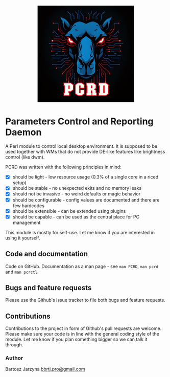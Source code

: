 <div align="center" width="100%">
    <p><img width="60%" src="art/logo.png" alt="logo"></p>
</div>

# Parameters Control and Reporting Daemon
A Perl module to control local desktop environment. It is supposed to be used
together with WMs that do not provide DE-like features like brightness control
(like dwm).

PCRD was written with the following principles in mind:

- [x] should be light - low resource usage (0.3% of a single core in a riced setup)
- [x] should be stable - no unexpected exits and no memory leaks
- [x] should not be invasive - no weird defaults or magic behavior
- [x] should be configurable - config values are documented and there are few hardcodes
- [x] should be extensible - can be extended using plugins
- [x] should be capable - can be used as the central place for PC management

This module is mostly for self-use. Let me know if you are interested in using
it yourself.

## Code and documentation
Code on GitHub. Documentation as a man page - see `man PCRD`, `man pcrd` and
`man pcrctl`.

## Bugs and feature requests
Please use the Github's issue tracker to file both bugs and feature requests.

## Contributions
Contributions to the project in form of Github's pull requests are
welcome. Please make sure your code is in line with the general
coding style of the module. Let me know if you plan something
bigger so we can talk it through.

### Author
Bartosz Jarzyna <bbrtj.pro@gmail.com>

